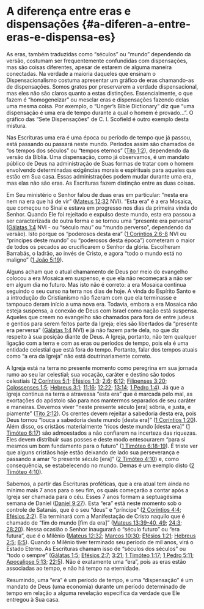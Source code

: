 # A diferença entre eras e dispensações {#a-diferen-a-entre-eras-e-dispensa-es}

As eras, também traduzidas como “séculos” ou “mundo” dependendo da versão, costumam ser frequentemente confundidas com dispensações, mas são coisas diferentes, apesar de estarem de alguma maneira conectadas. Na verdade a maioria daqueles que ensinam o Dispensacionalismo costuma apresentar um gráfico de eras chamando-as de dispensações. Somos gratos por preservarem a verdade dispensacional, mas eles não são claros quanto a estas distinções. Essencialmente, o que fazem é “homogeneizar” ou mesclar eras e dispensações fazendo delas uma mesma coisa. Por exemplo, o “Unger’s Bible Dictionary” diz que “uma dispensação é uma era de tempo durante a qual o homem é provado...”. O gráfico das “Sete Dispensações” de C. I. Scofield é outro exemplo desta mistura.

Nas Escrituras uma era é uma época ou período de tempo que já passou, está passando ou passará neste mundo. Períodos assim são chamados de “os tempos dos séculos” ou “tempos eternos” ([Tito 1:2](http://bibliaonline.com.br/acf/tt/1/2)), dependendo da versão da Bíblia. Uma dispensação, como já observamos, é um mandato público de Deus na administração de Suas formas de tratar com o homem envolvendo determinadas exigências morais e espirituais para aqueles que estão em Sua casa. Essas administrações podem mudar durante uma era, mas elas não são eras. As Escrituras fazem distinção entre as duas coisas.

Em Seu ministério o Senhor falou de duas eras em particular: “nesta era nem na era que há de vir” ([Mateus 12:32](http://bibliaonline.com.br/acf/mt/12/32) NVI). “Esta era” é a era Mosaica, que começou no Sinai e estava em progresso nos dias da primeira vinda do Senhor. Quando Ele foi rejeitado e expulso deste mundo, esta era passou a ser caracterizada de outra forma e se tornou uma “presente era perversa” ([Gálatas 1:4](http://bibliaonline.com.br/acf/gl/1/4) NVI - ou “século mau” ou “mundo perverso”, dependendo da versão). Isto porque os “poderosos desta era” ([1 Coríntios 2:6-8](http://bibliaonline.com.br/acf/1co/2/6-8) NVI ou “príncipes deste mundo” ou “poderosos desta época”) cometeram o maior de todos os pecados ao crucificarem o Senhor da glória. Escolheram Barrabás, o ladrão, ao invés de Cristo, e agora “todo o mundo está no maligno” ([1 João 5:19](http://bibliaonline.com.br/acf/1jo/5/19)).

Alguns acham que o atual chamamento de Deus por meio do evangelho colocou a era Mosaica em suspenso, e que ela não recomeçará a não ser em algum dia no futuro. Mas isto não é correto: a era Mosaica continua seguindo o seu curso na terra nos dias de hoje. A vinda do Espírito Santo e a introdução do Cristianismo não fizeram com que ela terminasse e tampouco deram início a uma nova era. Todavia, embora a era Mosaica não esteja suspensa, a conexão de Deus com Israel como nação está suspensa. Aqueles que creem no evangelho são chamados para fora de entre judeus e gentios para serem feitos parte da Igreja; eles são libertados da “presente era perversa” ([Gálatas 1:4](http://bibliaonline.com.br/acf/gl/1/4) NVI) e já não fazem parte dela, no que diz respeito à sua posição diante de Deus. A Igreja, portanto, não tem qualquer ligação com a terra e com as eras ou períodos de tempo, pois ela é uma entidade celestial que está fora do tempo. Portanto, falar dos tempos atuais como “a era da Igreja” não está doutrinariamente correto.

A Igreja está na terra no presente momento como peregrina em sua jornada rumo ao seu lar celestial; sua vocação, caráter e destino são todos celestiais ([2 Coríntios 5:1](http://bibliaonline.com.br/acf/2co/5/1); [Efésios 1:3](http://bibliaonline.com.br/acf/ef/1/3); [2:6](http://bibliaonline.com.br/acf/ef/2/6); [6:12](http://bibliaonline.com.br/acf/ef/6/12); [Filipenses 3:20](http://bibliaonline.com.br/acf/fp/3/20); [Colossenses 1:5](http://bibliaonline.com.br/acf/cl/1/5); [Hebreus 3:1](http://bibliaonline.com.br/acf/hb/3/1); [11:16](http://bibliaonline.com.br/acf/hb/11/16); [12:22](http://bibliaonline.com.br/acf/hb/12/22); [13:14](http://bibliaonline.com.br/acf/hb/13/14); [1 Pedro 1:4](http://bibliaonline.com.br/acf/1pe/1/4)). Já que a Igreja continua na terra e atravessa “esta era” que é marcada pelo mal, as exortações do apóstolo são para nos mantermos separados de seu caráter e maneiras. Devemos viver “neste presente século [era] sóbria, e justa, e piamente” ([Tito 2:12](http://bibliaonline.com.br/acf/tt/2/12)). Os crentes devem rejeitar a sabedoria desta era, pois Deus tornou “louca a sabedoria deste mundo [desta era]” ([1 Coríntios 1:20](http://bibliaonline.com.br/acf/1co/1/20)). Além disso, os cristãos materialmente “ricos deste mundo [desta era]” ([1 Timóteo 6:17](http://bibliaonline.com.br/acf/1tm/6/17)) são admoestados a não confiarem na incerteza das riquezas. Eles devem distribuir suas posses e deste modo entesourarem “para si mesmos um bom fundamento para o futuro” ([1 Timóteo 6:18-19](http://bibliaonline.com.br/acf/1tm/6/18-19)). É triste ver que alguns cristãos hoje estão deixando de lado sua perseverança e passando a amar “o presente século [era]” ([2 Timóteo 4:10](http://bibliaonline.com.br/acf/2tm/4/10)) e, como consequência, se estabelecendo no mundo. Demas é um exemplo disto ([2 Timóteo 4:10](http://bibliaonline.com.br/acf/2tm/4/10)).

Sabemos, a partir das Escrituras proféticas, que a era atual tem ainda no mínimo mais 7 anos para o seu fim, os quais começarão a contar após a Igreja ser chamada para o céu. Esses 7 anos formam a septuagésima semana de Daniel ([Daniel 9:27](http://bibliaonline.com.br/acf/dn/9/27)). Esta “era” está neste momento sob o controle de Satanás, que é o seu “deus” e “príncipe” ([2 Coríntios 4:4](http://bibliaonline.com.br/acf/2co/4/4); [Efésios 2:2](http://bibliaonline.com.br/acf/ef/2/2)). Ela terminará com a Manifestação de Cristo naquilo que é chamado de “fim do mundo [fim da era]” ([Mateus 13:39-40, 49](http://bibliaonline.com.br/acf/mt/13/39-40,49); [24:3](http://bibliaonline.com.br/acf/mt/24/3); [28:20](http://bibliaonline.com.br/acf/mt/28/20)). Nessa ocasião o Senhor inaugurará o “século futuro” ou “era futura”, que é o Milênio ([Mateus 12:32](http://bibliaonline.com.br/acf/mt/12/32); [Marcos 10:30](http://bibliaonline.com.br/acf/mc/10/30); [Efésios 1:21](http://bibliaonline.com.br/acf/ef/1/21); [Hebreus 2:5](http://bibliaonline.com.br/acf/hb/2/5); [6:5](http://bibliaonline.com.br/acf/hb/6/5)). Quando o Milênio tiver terminado seu período de mil anos, virá o Estado Eterno. As Escrituras chamam isso de “séculos dos séculos” ou “todo o sempre” ([Gálatas 1:5](http://bibliaonline.com.br/acf/gl/1/5); [Efésios 2:7](http://bibliaonline.com.br/acf/ef/2/7); [3:21](http://bibliaonline.com.br/acf/ef/5/21); [1 Timóteo 1:17](http://bibliaonline.com.br/acf/1tm/1/17); [1 Pedro 5:11](http://bibliaonline.com.br/acf/1pe/5/11); [Apocalipse 5:13](http://bibliaonline.com.br/acf/ap/5/13); [22:5](http://bibliaonline.com.br/acf/ap/22/5)). Não é exatamente uma “era”, pois as eras estão associadas ao tempo, e não há tempo na eternidade.

Resumindo, uma “era” é um período de tempo, e uma “dispensação” é um mandato de Deus (uma economia) durante um período determinado de tempo em relação a alguma revelação específica da verdade que Ele entregou à Sua casa.